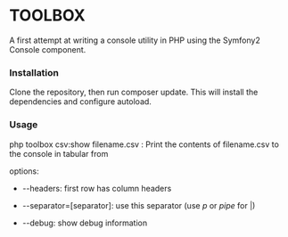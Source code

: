 # TOOLBOX #

A first attempt at writing a console utility in PHP using the Symfony2 Console component. 

### Installation ###

Clone the repository, then run composer update. 
This will install the dependencies and configure autoload.

### Usage ###

php toolbox csv:show filename.csv : Print the contents of filename.csv to the console in tabular from

options:
* --headers: first row has column headers

* --separator=[separator]: use this separator (use *p* or *pipe* for |)

* --debug: show debug information


